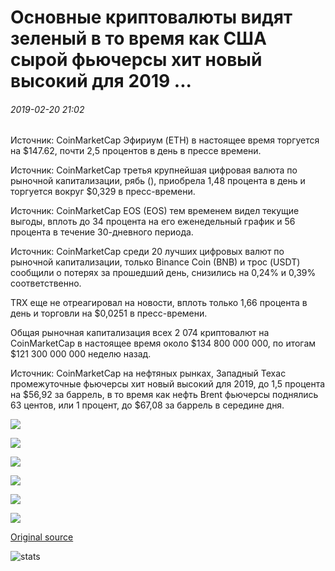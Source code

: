 # Основные криптовалюты видят зеленый в то время как США сырой фьючерсы хит новый высокий для 2019 ...

###### 2019-02-20 21:02

Источник: CoinMarketCap Эфириум (ETH) в настоящее время торгуется на $147.62, почти 2,5 процентов в день в прессе времени.

Источник: CoinMarketCap третья крупнейшая цифровая валюта по рыночной капитализации, рябь (), приобрела 1,48 процента в день и торгуется вокруг $0,329 в пресс-времени.

Источник: CoinMarketCap EOS (EOS) тем временем видел текущие выгоды, вплоть до 34 процента на его еженедельный график и 56 процента в течение 30-дневного периода.

Источник: CoinMarketCap среди 20 лучших цифровых валют по рыночной капитализации, только Binance Coin (BNB) и трос (USDT) сообщили о потерях за прошедший день, снизились на 0,24% и 0,39% соответственно.

TRX еще не отреагировал на новости, вплоть только 1,66 процента в день и торговли на $0,0251 в пресс-времени.

Общая рыночная капитализация всех 2 074 криптовалют на CoinMarketCap в настоящее время около $134 800 000 000, по итогам $121 300 000 000 неделю назад.

Источник: CoinMarketCap на нефтяных рынках, Западный Техас промежуточные фьючерсы хит новый высокий для 2019, до 1,5 процента на $56,92 за баррель, в то время как нефть Brent фьючерсы поднялись 63 центов, или 1 процент, до $67,08 за баррель в середине дня.

![](https://s3.cointelegraph.com/storage/uploads/view/8dc319f6ce51313a3e6ff51b0febf8bc.png)

![](https://s3.cointelegraph.com/storage/uploads/view/6291e68292fc8b794eb731ad6b90de91.jpeg)

![](https://s3.cointelegraph.com/storage/uploads/view/8d788b5deb961e5315b94d1aa3ce1c4f.jpeg)

![](https://s3.cointelegraph.com/storage/uploads/view/114c79f10e93e8d39fd4a875ce9b65e7.jpeg)

![](https://s3.cointelegraph.com/storage/uploads/view/70076178565872ae90716a57d48e7ee3.jpeg)

![](https://s3.cointelegraph.com/storage/uploads/view/d5743e8c6fd4f415ff49ce4a8d3c9ff3.jpeg)

[Original source](https://cointelegraph.com/news/major-cryptocurrencies-see-green-while-us-crude-futures-hit-new-high-for-2019)

![stats](https://c.statcounter.com/11760860/0/a89fa40b/1/ "stats")